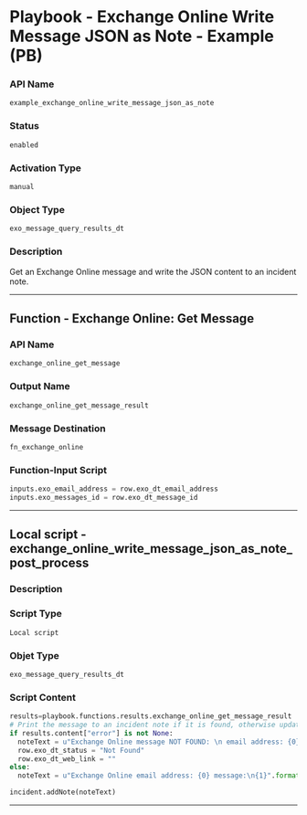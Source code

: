 <!--
    DO NOT MANUALLY EDIT THIS FILE
    THIS FILE IS AUTOMATICALLY GENERATED WITH resilient-sdk codegen
    Generated with resilient-sdk v49.0.4423
-->

# Playbook - Exchange Online Write Message JSON as Note - Example (PB)

### API Name
`example_exchange_online_write_message_json_as_note`

### Status
`enabled`

### Activation Type
`manual`

### Object Type
`exo_message_query_results_dt`

### Description
Get an Exchange Online message and write the JSON content to an incident note.


---
## Function - Exchange Online: Get Message

### API Name
`exchange_online_get_message`

### Output Name
`exchange_online_get_message_result`

### Message Destination
`fn_exchange_online`

### Function-Input Script
```python
inputs.exo_email_address = row.exo_dt_email_address
inputs.exo_messages_id = row.exo_dt_message_id
```

---

## Local script - exchange_online_write_message_json_as_note_post_process

### Description


### Script Type
`Local script`

### Objet Type
`exo_message_query_results_dt`

### Script Content
```python
results=playbook.functions.results.exchange_online_get_message_result
# Print the message to an incident note if it is found, otherwise update the status as Not Found in the datatable.
if results.content["error"] is not None:
  noteText = u"Exchange Online message NOT FOUND: \n email address: {0}\n message ID: {1}\n{2}".format(results.inputs["exo_email_address"], results.inputs["exo_messages_id"], results.pretty_string)
  row.exo_dt_status = "Not Found"
  row.exo_dt_web_link = ""
else:
  noteText = u"Exchange Online email address: {0} message:\n{1}".format(results.inputs["exo_email_address"], results.pretty_string)

incident.addNote(noteText)
```

---
